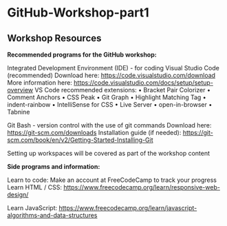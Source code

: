# GitHub-Workshop-part1

## Workshop Resources 
**Recommended programs for the GitHub workshop:**

Integrated Development Environment (IDE) - for coding
Visual Studio Code (recommended)
Download here:
https://code.visualstudio.com/download
More information here:
https://code.visualstudio.com/docs/setup/setup-overview 
VS Code recommended extensions:
•	Bracket Pair Colorizer
•	Comment Anchors
•	CSS Peak
•	Git Graph
•	Highlight Matching Tag
•	indent-rainbow
•	IntelliSense for CSS
•	Live Server
•	open-in-browser
•	Tabnine

Git Bash - version control with the use of git commands
Download here: https://git-scm.com/downloads
Installation guide (if needed):
https://git-scm.com/book/en/v2/Getting-Started-Installing-Git 

Setting up workspaces will be covered as part of the workshop content


**Side programs and information:**

Learn to code:
Make an account at FreeCodeCamp to track your progress
Learn HTML / CSS:
https://www.freecodecamp.org/learn/responsive-web-design/
 
Learn JavaScript:
https://www.freecodecamp.org/learn/javascript-algorithms-and-data-structures
